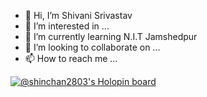 - 👋 Hi, I’m Shivani Srivastav
- 👀 I’m interested in ...
- 🌱 I’m currently learning N.I.T Jamshedpur
- 💞️ I’m looking to collaborate on ...
- 📫 How to reach me ...

<!---
Shinchan2803/Shinchan2803 is a ✨ special ✨ repository because its `README.md` (this file) appears on your GitHub profile.
You can click the Preview link to take a look at your changes.
--->
[![@shinchan2803's Holopin board](https://holopin.me/shinchan2803)](https://holopin.io/@shinchan2803)
